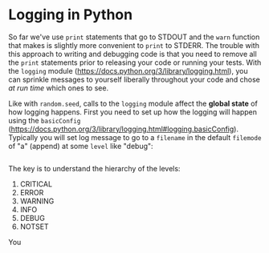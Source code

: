 # Logging in Python

So far we've use `print` statements that go to STDOUT and the `warn` function that makes is slightly more convenient to `print` to STDERR. The trouble with this approach to writing and debugging code is that you need to remove all the `print` statements prior to releasing your code or running your tests. With the `logging` module (https://docs.python.org/3/library/logging.html), you can sprinkle messages to yourself liberally throughout your code and chose *at run time* which ones to see. 

Like with `random.seed`, calls to the `logging` module affect the **global state** of how logging happens. First you need to set up how the logging will happen using the `basicConfig` (https://docs.python.org/3/library/logging.html#logging.basicConfig). Typically you will set log message to go to a `filename` in the default `filemode` of "a" (append) at some `level` like "debug":

````

````


The key is to understand the hierarchy of the levels:

1. CRITICAL
2. ERROR
3. WARNING
4. INFO
5. DEBUG
6. NOTSET

You